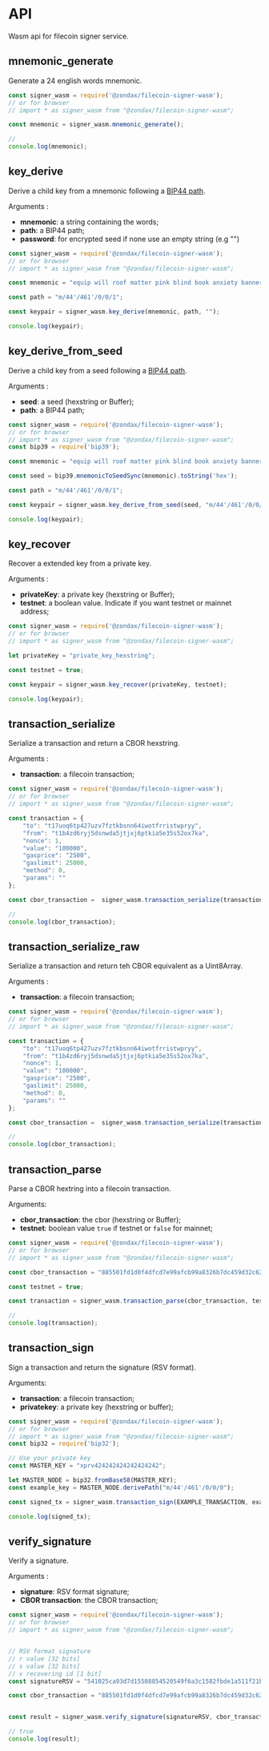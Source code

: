 # API

Wasm api for filecoin signer service.


## mnemonic_generate

Generate a 24 english words mnemonic.

```javascript
const signer_wasm = require('@zondax/filecoin-signer-wasm');
// or for browser
// import * as signer_wasm from "@zondax/filecoin-signer-wasm";

const mnemonic = signer_wasm.mnemonic_generate();

//
console.log(mnemonic);
```

## key_derive

Derive a child key from a mnemonic following a [BIP44 path](https://github.com/bitcoin/bips/blob/master/bip-0044.mediawiki).

Arguments :
* **mnemonic**: a string containing the words;
* **path**: a BIP44 path;
* **password**: for encrypted seed if none use an empty string (e.g "")

```javascript
const signer_wasm = require('@zondax/filecoin-signer-wasm');
// or for browser
// import * as signer_wasm from "@zondax/filecoin-signer-wasm";

const mnemonic = "equip will roof matter pink blind book anxiety banner elbow sun young";

const path = "m/44'/461'/0/0/1";

const keypair = signer_wasm.key_derive(mnemonic, path, "");

console.log(keypair);
```

## key_derive_from_seed

Derive a child key from a seed following a [BIP44 path](https://github.com/bitcoin/bips/blob/master/bip-0044.mediawiki).

Arguments :
* **seed**: a seed (hexstring or Buffer);
* **path**: a BIP44 path;

```javascript
const signer_wasm = require('@zondax/filecoin-signer-wasm');
// or for browser
// import * as signer_wasm from "@zondax/filecoin-signer-wasm";
const bip39 = require('bip39');

const mnemonic = "equip will roof matter pink blind book anxiety banner elbow sun young";

const seed = bip39.mnemonicToSeedSync(mnemonic).toString('hex');

const path = "m/44'/461'/0/0/1";

const keypair = signer_wasm.key_derive_from_seed(seed, "m/44'/461'/0/0/1");

console.log(keypair);
```

## key_recover

Recover a extended key from a private key.

Arguments :
* **privateKey**: a private key (hexstring or Buffer);
* **testnet**: a boolean value. Indicate if you want testnet or mainnet address;

```javascript
const signer_wasm = require('@zondax/filecoin-signer-wasm');
// or for browser
// import * as signer_wasm from "@zondax/filecoin-signer-wasm";

let privateKey = "private_key_hexstring";

const testnet = true;

const keypair = signer_wasm.key_recover(privateKey, testnet);

console.log(keypair);
```

## transaction_serialize

Serialize a transaction and return a CBOR hexstring.

Arguments :
* **transaction**: a filecoin transaction;

```javascript
const signer_wasm = require('@zondax/filecoin-signer-wasm');
// or for browser
// import * as signer_wasm from "@zondax/filecoin-signer-wasm";

const transaction = {
    "to": "t17uoq6tp427uzv7fztkbsnn64iwotfrristwpryy",
    "from": "t1b4zd6ryj5dsnwda5jtjxj6ptkia5e35s52ox7ka",
    "nonce": 1,
    "value": "100000",
    "gasprice": "2500",
    "gaslimit": 25000,
    "method": 0,
    "params": ""
};

const cbor_transaction =  signer_wasm.transaction_serialize(transaction);

//
console.log(cbor_transaction);
```

## transaction\_serialize\_raw

Serialize a transaction and return teh CBOR equivalent as a Uint8Array.

Arguments :
* **transaction**: a filecoin transaction;

```javascript
const signer_wasm = require('@zondax/filecoin-signer-wasm');
// or for browser
// import * as signer_wasm from "@zondax/filecoin-signer-wasm";

const transaction = {
    "to": "t17uoq6tp427uzv7fztkbsnn64iwotfrristwpryy",
    "from": "t1b4zd6ryj5dsnwda5jtjxj6ptkia5e35s52ox7ka",
    "nonce": 1,
    "value": "100000",
    "gasprice": "2500",
    "gaslimit": 25000,
    "method": 0,
    "params": ""
};

const cbor_transaction =  signer_wasm.transaction_serialize(transaction);

//
console.log(cbor_transaction);
```

## transaction_parse

Parse a CBOR hextring into a filecoin transaction.

Arguments:
* **cbor_transaction**: the cbor (hexstring or Buffer);
* **testnet**: boolean value `true` if testnet or `false` for mainnet;

```javascript
const signer_wasm = require('@zondax/filecoin-signer-wasm');
// or for browser
// import * as signer_wasm from "@zondax/filecoin-signer-wasm";

const cbor_transaction = "885501fd1d0f4dfcd7e99afcb99a8326b7dc459d32c62855010f323f4709e8e4db0c1d4cd374f9f35201d26fb20144000186a0430009c41961a80040";

const testnet = true;

const transaction = signer_wasm.transaction_parse(cbor_transaction, testnet);

//
console.log(transaction);
```

## transaction_sign

Sign a transaction and return the signature (RSV format).

Arguments:
* **transaction**: a filecoin transaction;
* **privatekey**: a private key (hexstring or buffer);

```javascript
const signer_wasm = require('@zondax/filecoin-signer-wasm');
// or for browser
// import * as signer_wasm from "@zondax/filecoin-signer-wasm";
const bip32 = require('bip32');

// Use your private key
const MASTER_KEY = "xprv424242424242424242";

let MASTER_NODE = bip32.fromBase58(MASTER_KEY);
const example_key = MASTER_NODE.derivePath("m/44'/461'/0/0/0");

const signed_tx = signer_wasm.transaction_sign(EXAMPLE_TRANSACTION, example_key.privateKey.toString("hex"));

console.log(signed_tx);
```

## verify_signature

Verify a signature.

Arguments :
* **signature**: RSV format signature;
* **CBOR transaction**: the CBOR transaction;

```javascript
const signer_wasm = require('@zondax/filecoin-signer-wasm');
// or for browser
// import * as signer_wasm from "@zondax/filecoin-signer-wasm";


// RSV format signature
// r value [32 bits]
// s value [32 bits]
// v recovering id [1 bit]
const signatureRSV = "541025ca93d7d15508854520549f6a3c1582fbde1a511f21b12dcb3e49e8bdff3eb824cd8236c66b120b45941fd07252908131ffb1dffa003813b9f2bdd0c2f601";

const cbor_transaction = "885501fd1d0f4dfcd7e99afcb99a8326b7dc459d32c62855010f323f4709e8e4db0c1d4cd374f9f35201d26fb20144000186a0430009c41961a80040";


const result = signer_wasm.verify_signature(signatureRSV, cbor_transaction);

// true
console.log(result);
```
